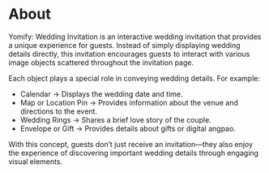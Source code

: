 # About

Yomify: Wedding Invitation is an interactive wedding invitation that provides a unique experience for guests. Instead of simply displaying wedding details directly, this invitation encourages guests to interact with various image objects scattered throughout the invitation page.

Each object plays a special role in conveying wedding details. For example:

- Calendar → Displays the wedding date and time.
- Map or Location Pin → Provides information about the venue and directions to the event.
- Wedding Rings → Shares a brief love story of the couple.
- Envelope or Gift → Provides details about gifts or digital angpao.

With this concept, guests don’t just receive an invitation—they also enjoy the experience of discovering important wedding details through engaging visual elements.
